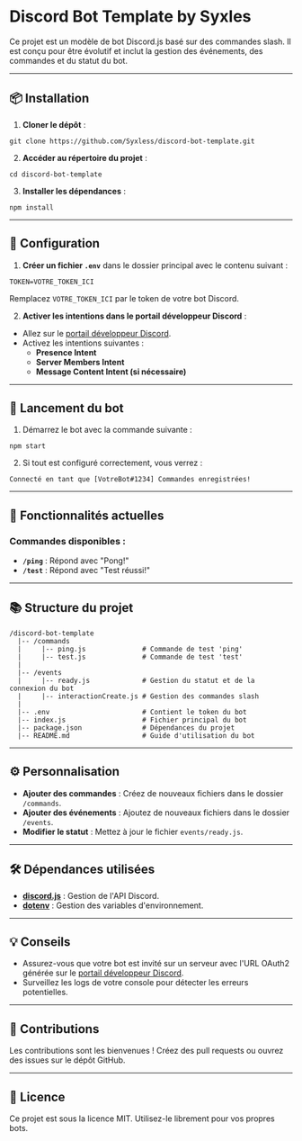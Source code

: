 # **Discord Bot Template by Syxles**

Ce projet est un modèle de bot Discord.js basé sur des commandes slash. Il est conçu pour être évolutif et inclut la gestion des événements, des commandes et du statut du bot.

---

## **📦 Installation**

1. **Cloner le dépôt** :
```
git clone https://github.com/Syxless/discord-bot-template.git
```


2. **Accéder au répertoire du projet** :
```
cd discord-bot-template
```


3. **Installer les dépendances** :
```
npm install
```

---

## **🔧 Configuration**

1. **Créer un fichier `.env`** dans le dossier principal avec le contenu suivant :
```
TOKEN=VOTRE_TOKEN_ICI
```


Remplacez `VOTRE_TOKEN_ICI` par le token de votre bot Discord.

2. **Activer les intentions dans le portail développeur Discord** :
- Allez sur le [portail développeur Discord](https://discord.com/developers/applications).
- Activez les intentions suivantes :
  - **Presence Intent**
  - **Server Members Intent**
  - **Message Content Intent (si nécessaire)**

---

## **🚀 Lancement du bot**

1. Démarrez le bot avec la commande suivante :
```
npm start
``` 

2. Si tout est configuré correctement, vous verrez :
```
Connecté en tant que [VotreBot#1234] Commandes enregistrées!
```

---

## **📜 Fonctionnalités actuelles**
### **Commandes disponibles :**
- **`/ping`** : Répond avec "Pong!"
- **`/test`** : Répond avec "Test réussi!"

---

## **📚 Structure du projet**
```
/discord-bot-template
  |-- /commands
  |     |-- ping.js              # Commande de test 'ping'
  |     |-- test.js              # Commande de test 'test'
  |
  |-- /events
  |     |-- ready.js             # Gestion du statut et de la connexion du bot
  |     |-- interactionCreate.js # Gestion des commandes slash
  |
  |-- .env                       # Contient le token du bot
  |-- index.js                   # Fichier principal du bot
  |-- package.json               # Dépendances du projet
  |-- README.md                  # Guide d'utilisation du bot
```


---

## **⚙️ Personnalisation**
- **Ajouter des commandes** : Créez de nouveaux fichiers dans le dossier `/commands`.
- **Ajouter des événements** : Ajoutez de nouveaux fichiers dans le dossier `/events`.
- **Modifier le statut** : Mettez à jour le fichier `events/ready.js`.

---

## **🛠 Dépendances utilisées**
- **[discord.js](https://discord.js.org/)** : Gestion de l'API Discord.
- **[dotenv](https://www.npmjs.com/package/dotenv)** : Gestion des variables d'environnement.

---

## **💡 Conseils**
- Assurez-vous que votre bot est invité sur un serveur avec l'URL OAuth2 générée sur le [portail développeur Discord](https://discord.com/developers/applications).
- Surveillez les logs de votre console pour détecter les erreurs potentielles.

---

## **🤝 Contributions**
Les contributions sont les bienvenues ! Créez des pull requests ou ouvrez des issues sur le dépôt GitHub.

---

## **📜 Licence**
Ce projet est sous la licence MIT. Utilisez-le librement pour vos propres bots.
